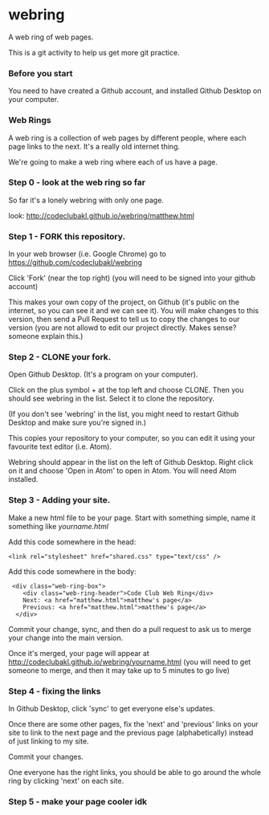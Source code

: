 # webring

A web ring of web pages.

This is a git activity to help us get more git practice.

### Before you start

You need to have created a Github account, and installed Github Desktop on your computer.

### Web Rings

A web ring is a collection of web pages by different people, where each page links to the next. It's a really old internet thing.

We're going to make a web ring where each of us have a page.

### Step 0 - look at the web ring so far

So far it's a lonely webring with only one page.

look:
http://codeclubakl.github.io/webring/matthew.html

### Step 1 - FORK this repository.

In your web browser (i.e. Google Chrome) go to https://github.com/codeclubakl/webring

Click 'Fork' (near the top right) (you will need to be signed into your github account)

This makes your own copy of the project, on Github (it's public on the internet, so you can see it and we can see it). You will make changes to this version, then send a Pull Request to tell us to copy the changes to our version (you are not allowd to edit our project directly. Makes sense? someone explain this.)

### Step 2 - CLONE your fork.

Open Github Desktop. (It's a program on your computer).

Click on the plus symbol + at the top left and choose CLONE. Then you should see webring in the list. Select it to clone the repository.

(If you don't see 'webring' in the list, you might need to restart Github Desktop and make sure you're signed in.)

This copies your repository to your computer, so you can edit it using your favourite text editor (i.e. Atom).

Webring should appear in the list on the left of Github Desktop. Right click on it and choose 'Open in Atom' to open in Atom. You will need Atom installed.

### Step 3 - Adding your site.

Make a new html file to be your page. Start with something simple, name it something like _yourname.html_

Add this code somewhere in the head:

```
<link rel="stylesheet" href="shared.css" type="text/css" />
```

Add this code somewhere in the body:

```
 <div class="web-ring-box">
    <div class="web-ring-header">Code Club Web Ring</div>
    Next: <a href="matthew.html">matthew's page</a>
    Previous: <a href="matthew.html">matthew's page</a>
  </div>
```

Commit your change, sync, and then do a pull request to ask us to merge your change into the main version.

Once it's merged, your page will appear at http://codeclubakl.github.io/webring/yourname.html (you will need to get someone to merge, and then it may take up to 5 minutes to go live)

### Step 4 - fixing the links

In Github Desktop, click 'sync' to get everyone else's updates.

Once there are some other pages, fix the 'next' and 'previous' links on your site to link to the next page and the previous page (alphabetically) instead of just linking to my site.

Commit your changes.

One everyone has the right links, you should be able to go around the whole ring by clicking 'next' on each site.

### Step 5 - make your page cooler idk
